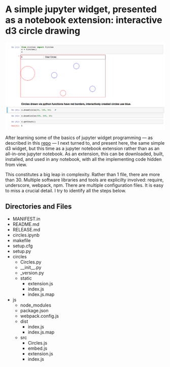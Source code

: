 # A simple jupyter widget, presented as a notebook extension: interactive d3 circle drawing

<img src="https://github.com/paul-shannon/jupyter-widget-demo-nbextension/blob/master/circles.png"/>

After learning some of the basics of jupyter widget programming &mdash; as described
in this [repo](https://github.com/paul-shannon/jupyter-widget-demo-all-in-notebook) 
 &mdash; I next turned to, and present here, the same
simple d3 widget, but this time as a jupyter notebook extension rather than as an all-in-one
jupyter notebook.  As an extension, this can be
downloaded, built, installed, and used in any notebook, with all the implementing
code hidden from view.

This constitutes a big leap in complexity.  Rather than 1 file, there are more than 30.
Multiple software libraries and tools are explicilty involved: require, underscore, 
webpack, npm.  There are multiple configuration files.  It is easy to
miss a crucial detail.  I try to identify all the steps below.

## Directories and Files

<ul>
  <li> MANIFEST.in
  <li> README.md
  <li> RELEASE.md
  <li> circles.ipynb
  <li> makefile
  <li> setup.cfg
  <li> setup.py
  <li> circles
      <ul>
         <li> Circles.py
         <li> __init__.py
         <li> _version.py
        <li> static
          <ul>
            <li> extension.js
            <li> index.js
           <li> index.js.map
           </ul>
     </ul>
<li> js
   <ul>
     <li> node_modules
     <li> package.json
     <li> webpack.config.js
     <li> dist
       <ul>
         <li> index.js
         <li> index.js.map
</ul>
   <li> src
     <ul>
       <li> Circles.js
       <li> embed.js
       <li> extension.js
       <li> index.js
      </ul>
   </ul>
  </ul>
